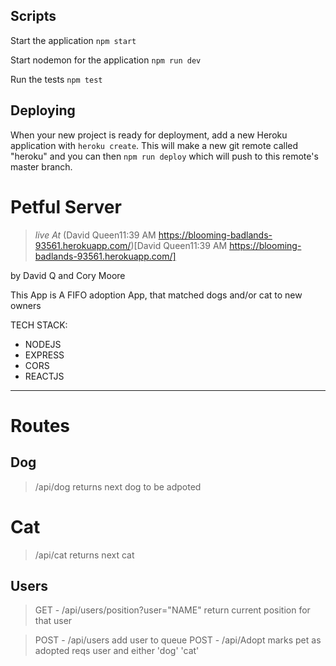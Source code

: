 ## Scripts

Start the application `npm start`

Start nodemon for the application `npm run dev`

Run the tests `npm test`

## Deploying

When your new project is ready for deployment, add a new Heroku application with `heroku create`. This will make a new git remote called "heroku" and you can then `npm run deploy` which will push to this remote's master branch.
# Petful Server
>_live At_ (David Queen11:39 AM
https://blooming-badlands-93561.herokuapp.com/)[David Queen11:39 AM
https://blooming-badlands-93561.herokuapp.com/]

by David Q and Cory Moore

This App is A FIFO adoption App, that matched dogs and/or cat to new owners

TECH STACK:
- NODEJS
- EXPRESS
- CORS
- REACTJS

___

# Routes
## Dog
>/api/dog returns next dog to be adpoted
# Cat
>/api/cat returns next cat
## Users
> GET - /api/users/position?user="NAME" return current position for that user

> POST - /api/users add user to queue
> POST - /api/Adopt marks pet as adopted reqs user and either 'dog' 'cat'